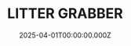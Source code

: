 ---
date: 2025-04-01T00:00:00.000Z
description: Custom 3D printed litter grabber handles for the @litterbuggies project.
draft: false
icon: 2025-04-01-litter-grabber.webp
language: en
title: LITTER GRABBER
link: https://www.instagram.com/p/DH42lvsNUEq/?img_index=1
alt: A photo of three, 3D printed grabber handles showing a design progression. They are sitting on a Milwaukee tools 'packout' tub.

---
